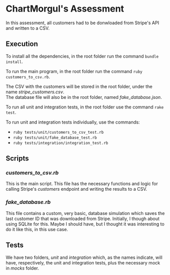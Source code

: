 # ChartMorgul's Assessment
In this assessment, all customers had to be donwloaded from Stripe's API and written to a CSV.


## Execution
To install all the dependencies, in the root folder run the command
```bundle install```.

To run the main program, in the root folder run the command
```ruby customers_to_csv.rb```.

The CSV with the customers will be stored in the root folder, under the name _stripe_customers.csv_.\
The database file will also be in the root folder, named _fake_database.json_.


To run all unit and integration tests, in the root folder use the command ```rake test```.

To run unit and integration tests individually, use the commands:
* ```ruby tests/unit/customers_to_csv_test.rb```
* ```ruby tests/unit/fake_database_test.rb```
* ```ruby tests/integration/integration_test.rb```

## Scripts
### _customers_to_csv.rb_
This is the main script. This file has the necessary functions and logic for calling Stripe's _customers_ endpoint and writing the results to a CSV.

### _fake_database.rb_
This file contains a custom, very basic, database simulation which saves the last customer ID that was downloaded from Stripe.
Initially, I though about using SQLite for this. Maybe I should have, but I thought it was interesting to do it like this, in this use case.

## Tests
We have two folders, _unit_ and _integration_ which, as the names indicate, will have, respectively, the unit and integration tests, plus the necessary mock in _mocks_ folder.